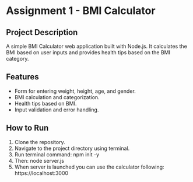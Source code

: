 # Assignment 1 - BMI Calculator

## Project Description
A simple BMI Calculator web application built with Node.js. It calculates the BMI based on user inputs and provides health tips based on the BMI category.

## Features
- Form for entering weight, height, age, and gender.
- BMI calculation and categorization.
- Health tips based on BMI.
- Input validation and error handling.

## How to Run
1. Clone the repository.
2. Navigate to the project directory using terminal.
3. Run terminal command: npm init -y
4. Then: node server.js
5. When server is launched you can use the calculator following: https://localhost:3000
